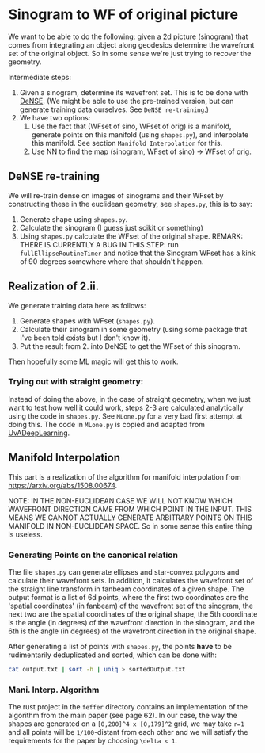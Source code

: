 # Sinogram to WF of original picture 

We want to be able to do the following: given a 2d picture (sinogram) that comes from integrating an object along geodesics determine the wavefront set of the original object. So in some sense we're just trying to recover the geometry.

Intermediate steps:
1. Given a sinogram, determine its wavefront set. This is to be done with [DeNSE](https://github.com/arsenal9971/DeNSE). (We might be able to use the pre-trained version, but can generate training data ourselves. See `DeNSE re-training`.)
2. We have two options:
    1. Use the fact that (WFset of sino, WFset of orig) is a manifold, generate points on this manifold (using `shapes.py`), and interpolate this manifold. See section `Manifold Interpolation` for this. 
    2. Use NN to find the map (sinogram, WFset of sino) -> WFset of orig. 

## DeNSE re-training

We will re-train dense on images of sinograms and their WFset by constructing these in the euclidean geometry, see `shapes.py`, this is to say:
1. Generate shape using `shapes.py`.
2. Calculate the sinogram (I guess just scikit or something)
3. Using `shapes.py` calculate the WFset of the original shape. REMARK: THERE IS CURRENTLY A BUG IN THIS STEP: run `fullEllipseRoutineTimer` and notice that the Sinogram WFset has a kink of 90 degrees somewhere where that shouldn't happen.

## Realization of 2.ii.

We generate training data here as follows:

1. Generate shapes with WFset (`shapes.py`).
2. Calculate their sinogram in some geometry (using some package that I've been told exists but I don't know it).
3. Put the result from 2. into DeNSE to get the WFset of this sinogram.

Then hopefully some ML magic will get this to work. 

### Trying out with straight geometry:

Instead of doing the above, in the case of straight geometry, when we just want to test how well it could work, steps 2-3 are calculated analytically using the code in `shapes.py`. See `MLone.py` for a very bad first attempt at doing this. The code in `MLone.py` is copied and adapted from [UvADeepLearning](https://uvadlc-notebooks.readthedocs.io/en/latest/index.html).

## Manifold Interpolation

This part is a realization of the algorithm for manifold interpolation from https://arxiv.org/abs/1508.00674. 

NOTE: IN THE NON-EUCLIDEAN CASE WE WILL NOT KNOW WHICH WAVEFRONT DIRECTION CAME FROM WHICH POINT IN THE INPUT. THIS MEANS WE CANNOT ACTUALLY GENERATE ARBITRARY POINTS ON THIS MANIFOLD IN NON-EUCLIDEAN SPACE. So in some sense this entire thing is useless.

### Generating Points on the canonical relation

The file `shapes.py` can generate ellipses and star-convex polygons and calculate their wavefront sets. In addition, it calculates the wavefront set of the straight line transform in fanbeam coordinates of a given shape. The output format is a list of 6d points, where the first two coordinates are the 'spatial coordinates' (in fanbeam) of the wavefront set of the sinogram, the next two are the spatial coordinates of the original shape, the 5th coordinate is the angle (in degrees) of the wavefront direction in the sinogram, and the 6th is the angle (in degrees) of the wavefront direction in the original shape.

After generating a list of points with `shapes.py`, the points **have** to be rudimentarily deduplicated and sorted, which can be done with:
```bash
cat output.txt | sort -h | uniq > sortedOutput.txt
```

### Mani. Interp. Algorithm

The rust project in the `feffer` directory contains an implementation of the algorithm from the main paper (see page 62). In our case, the way the shapes are generated on a `[0,200]^4 x [0,179]^2` grid, we may take `r=1` and all points will be `1/100`-distant from each other and we will satisfy the requirements for the paper by choosing `\delta < 1`.  